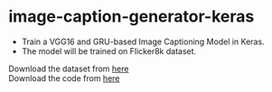 # image-caption-generator-keras

- Train a VGG16 and GRU-based Image Captioning Model in Keras. <br>
- The model will be trained on Flicker8k dataset. <br>
  
 Download the dataset from [here](https://github.com/goodwillyoga/Flickr8k_dataset) <br>
 Download the code from [here](https://colab.research.google.com/drive/1z9tHqswdF0H-m6tJ2_IDrjh3mghfWKgs?usp=sharing)

